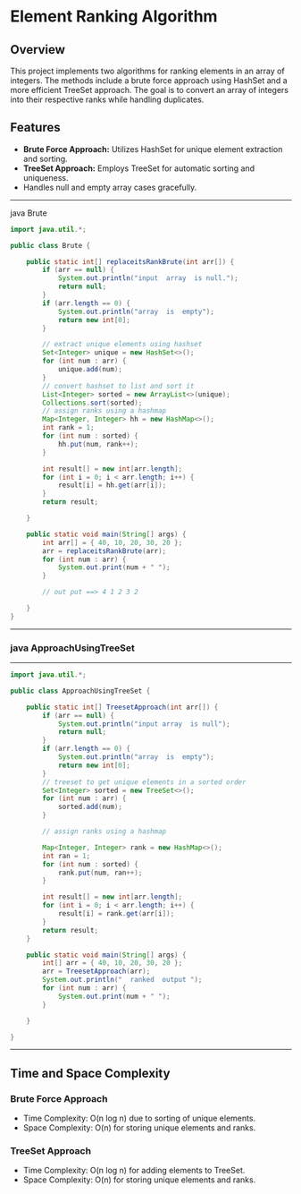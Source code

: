 # Element Ranking Algorithm

## Overview
This project implements two algorithms for ranking elements in an array of integers. 
The methods include a brute force approach using HashSet and a more efficient TreeSet approach. 
The goal is to convert an array of integers into their respective ranks while handling duplicates.

## Features
- **Brute Force Approach:** Utilizes HashSet for unique element extraction and sorting.
- **TreeSet Approach:** Employs TreeSet for automatic sorting and uniqueness.
- Handles null and empty array cases gracefully.

---
java Brute
```java
import java.util.*;

public class Brute {

    public static int[] replaceitsRankBrute(int arr[]) {
        if (arr == null) {
            System.out.println("input  array  is null.");
            return null;
        }
        if (arr.length == 0) {
            System.out.println("array  is  empty");
            return new int[0];
        }

        // extract unique elements using hashset
        Set<Integer> unique = new HashSet<>();
        for (int num : arr) {
            unique.add(num);
        }
        // convert hashset to list and sort it
        List<Integer> sorted = new ArrayList<>(unique);
        Collections.sort(sorted);
        // assign ranks using a hashmap
        Map<Integer, Integer> hh = new HashMap<>();
        int rank = 1;
        for (int num : sorted) {
            hh.put(num, rank++);
        }

        int result[] = new int[arr.length];
        for (int i = 0; i < arr.length; i++) {
            result[i] = hh.get(arr[i]);
        }
        return result;

    }

    public static void main(String[] args) {
        int arr[] = { 40, 10, 20, 30, 20 };
        arr = replaceitsRankBrute(arr);
        for (int num : arr) {
            System.out.print(num + " ");
        }

        // out put ==> 4 1 2 3 2

    }
}
```

---
### java ApproachUsingTreeSet
---
```java
import java.util.*;

public class ApproachUsingTreeSet {

    public static int[] TreesetApproach(int arr[]) {
        if (arr == null) {
            System.out.println("input array  is null");
            return null;
        }
        if (arr.length == 0) {
            System.out.println("array  is  empty");
            return new int[0];
        }
        // treeset to get unique elements in a sorted order
        Set<Integer> sorted = new TreeSet<>();
        for (int num : arr) {
            sorted.add(num);
        }

        // assign ranks using a hashmap

        Map<Integer, Integer> rank = new HashMap<>();
        int ran = 1;
        for (int num : sorted) {
            rank.put(num, ran++);
        }

        int result[] = new int[arr.length];
        for (int i = 0; i < arr.length; i++) {
            result[i] = rank.get(arr[i]);
        }
        return result;
    }

    public static void main(String[] args) {
        int[] arr = { 40, 10, 20, 30, 20 };
        arr = TreesetApproach(arr);
        System.out.println("  ranked  output ");
        for (int num : arr) {
            System.out.print(num + " ");
        }

    }

}
```
---

## Time and Space Complexity

### Brute Force Approach
- Time Complexity: O(n log n) due to sorting of unique elements.
- Space Complexity: O(n) for storing unique elements and ranks.

### TreeSet Approach
- Time Complexity: O(n log n) for adding elements to TreeSet.
- Space Complexity: O(n) for storing unique elements and ranks.
